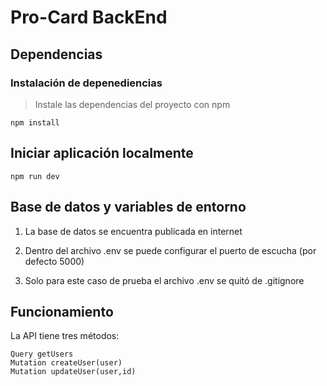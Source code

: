 # Pro-Card BackEnd

## Dependencias

### Instalación de depenediencias

> Instale las dependencias del proyecto con npm

```
npm install
```


## Iniciar aplicación localmente

```
npm run dev
```

## Base de datos y variables de entorno

1) La base de datos se encuentra publicada en internet

2) Dentro del archivo .env se puede configurar el puerto de escucha (por defecto 5000)

3) Solo para este caso de prueba el archivo .env se quitó de .gitignore


## Funcionamiento

La API tiene tres métodos:

```
Query getUsers
Mutation createUser(user)
Mutation updateUser(user,id)
```